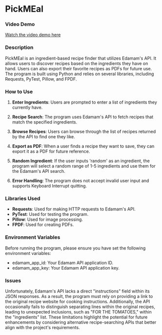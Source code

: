 # PickMEal

### Video Demo
[Watch the video demo here](https://youtu.be/HWntg7E-5fM?si=T3WoANquzsY9uvh0)

### Description
PickMEal is an ingredient-based recipe finder that utilizes Edamam's API. It allows users to discover recipes based on the ingredients they have on hand. Users can also export their favorite recipes as PDFs for future use. The program is built using Python and relies on several libraries, including Requests, PyTest, Pillow, and FPDF.

### How to Use
1. **Enter Ingredients**: Users are prompted to enter a list of ingredients they currently have. 
   
2. **Recipe Search**: The program uses Edamam's API to fetch recipes that match the specified ingredients.

3. **Browse Recipes**: Users can browse through the list of recipes returned by the API to find one they like.

4. **Export as PDF**: When a user finds a recipe they want to save, they can export it as a PDF for future reference.

5. **Random Ingredient**: If the user inputs 'random' as an ingredient, the program will select a random range of 1-5 ingredients and use them for the Edamam's API search.

6. **Error Handling**: The program does not accept invalid user input and supports Keyboard Interrupt quitting.

### Libraries Used
- **Requests**: Used for making HTTP requests to Edamam's API.
- **PyTest**: Used for testing the program.
- **Pillow**: Used for image processing.
- **FPDF**: Used for creating PDFs.

### Environment Variables
Before running the program, please ensure you have set the following environment variables:

- edamam_app_id: Your Edamam API application ID.
- edamam_app_key: Your Edamam API application key.
  
### Issues
Unfortunately, Edamam's API lacks a direct "instructions" field within its JSON responses. As a result, the program must rely on providing a link to the original recipe website for cooking instructions. Additionally, the API occasionally fails to distinguish separating lines within the original recipes, leading to unexpected inclusions, such as "FOR THE TOMATOES," within the "ingredients" list. These limitations highlight the potential for future enhancements by considering alternative recipe-searching APIs that better align with the project's requirements.
